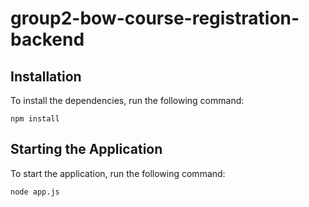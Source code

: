 # group2-bow-course-registration-backend

## Installation

To install the dependencies, run the following command:

```
npm install
```

## Starting the Application

To start the application, run the following command:

```
node app.js
```
